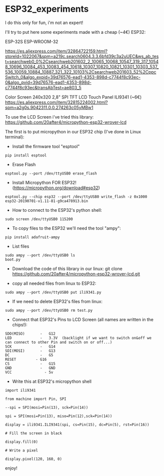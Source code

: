 # ESP32_experiments

I do this only for fun, i'm not an expert!

I'll try to put here some experiments made with a cheap (~4€) ESP32:

ESP-32S ESP-WROOM-32

https://es.aliexpress.com/item/32864722159.html?storeId=1022067&spm=a219c.search0604.3.3.6bfd39c3a2uUEC&ws_ab_test=searchweb0_0%2Csearchweb201602_2_10065_10068_10547_319_317_10548_10696_10084_453_10083_454_10618_10307_10820_10821_10301_10303_537_536_10059_10884_10887_321_322_10103%2Csearchweb201603_52%2CppcSwitch_0&algo_expid=39d76576-ead1-4353-898d-c7744f8c93ec-0&algo_pvid=39d76576-ead1-4353-898d-c7744f8c93ec&transAbTest=ae803_5

Color Screen 240x320 2,8"   SPI TFT LCD Touch Panel  ILI9341  (~6€)
https://es.aliexpress.com/item/32815224002.html?spm=a2g0s.9042311.0.0.274263c05yMBw1


To use the LCD Screen i've tried this library:
https://github.com/20after4/micropython-esp32-wrover-lcd


The first is to put micropython in our ESP32 chip (I've done in Linux terminal):
- Install the firmware tool "esptool"
```
pip install esptool
```

- Erase Flash
```
esptool.py --port /dev/ttyUSB0 erase_flash
```
- Install Micropython FOR ESP32! (https://micropython.org/download#esp32)
```
esptool.py --chip esp32 --port /dev/ttyUSB0 write_flash -z 0x1000 esp32-20190701-v1.11-81-g9ca478913.bin
```
- How to connect to the ESP32's python shell:
```
sudo screen /dev/ttyUSB0 115200
```

- To copy files to the ESP32 we'll need the tool "ampy":
```
pip install adafruit-ampy
```
- List files
```
sudo ampy --port /dev/ttyUSB0 ls
boot.py
```

- Download the code of this library in our linux:
git clone https://github.com/20after4/micropython-esp32-wrover-lcd.git


- copy all needed files from linux to ESP32:
```
sudo ampy --port /dev/ttyUSB0 put ili9341.py
```

- If we need to delete ESP32's  files from linux:
```
sudo ampy --port /dev/ttyUSB0 rm test.py
```

- Connect that ESP32's Pins to LCD Screen (all names are written in the chips!):
```
SDO(MISO)		-	G12
LED			    -	3.3V  (backlight if we want to switch on&off we can connect to other Pin and switch on or off...)
SCK			    -	G14
SDI(MOSI)		-	G13
DC			    -	G5
RESET 		  -	G16
CS			    -	G15
GND			    -	GND
VCC 			  -	5v
```

- Write this at ESP32's micropython shell
```
import ili9341

from machine import Pin, SPI

--spi = SPI(mosi=Pin(13), sck=Pin(14))

spi = SPI(mosi=Pin(13), miso=Pin(12),sck=Pin(14))

display = ili9341.ILI9341(spi, cs=Pin(15), dc=Pin(5), rst=Pin(16))

# Fill the screen in black

display.fill(0)

# Write a pixel

display.pixel(120, 160, 0)
```



enjoy!
